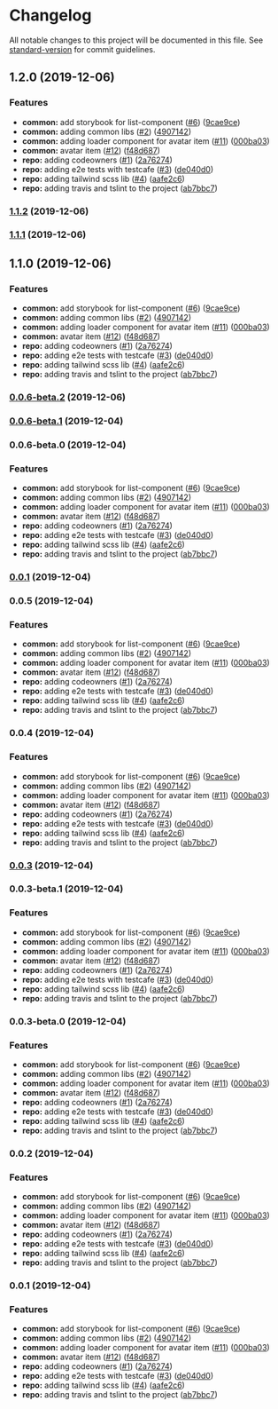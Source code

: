 # Changelog

All notable changes to this project will be documented in this file. See [standard-version](https://github.com/conventional-changelog/standard-version) for commit guidelines.

## 1.2.0 (2019-12-06)


### Features

* **common:** add storybook for list-component ([#6](https://github.com/Vitaba/murano/issues/6)) ([9cae9ce](https://github.com/Vitaba/murano/commit/9cae9ce4a3da17624f47fdf5e184ad1e1d293eb7))
* **common:** adding common libs ([#2](https://github.com/Vitaba/murano/issues/2)) ([4907142](https://github.com/Vitaba/murano/commit/4907142f2225c14aefb42d2d0c25373c8caea95f))
* **common:** adding loader component for avatar item ([#11](https://github.com/Vitaba/murano/issues/11)) ([000ba03](https://github.com/Vitaba/murano/commit/000ba03aacd8bd95166544ced5172a43f7da1b6e))
* **common:** avatar item ([#12](https://github.com/Vitaba/murano/issues/12)) ([f48d687](https://github.com/Vitaba/murano/commit/f48d687a2acf5a054ec6b9df92ab5c20d096eeef))
* **repo:** adding codeowners ([#1](https://github.com/Vitaba/murano/issues/1)) ([2a76274](https://github.com/Vitaba/murano/commit/2a762740d000e4a46ddc5f08f867c095cbed9c70))
* **repo:** adding e2e tests with testcafe ([#3](https://github.com/Vitaba/murano/issues/3)) ([de040d0](https://github.com/Vitaba/murano/commit/de040d03bc7052fc2e7c715bf46b707dd5f7e22b))
* **repo:** adding tailwind scss lib ([#4](https://github.com/Vitaba/murano/issues/4)) ([aafe2c6](https://github.com/Vitaba/murano/commit/aafe2c60674b691bcae27b8fae0ee580849d656d))
* **repo:** adding travis and tslint to the project ([ab7bbc7](https://github.com/Vitaba/murano/commit/ab7bbc749688b4c1330dfceb6d9f0b98793f3608))

### [1.1.2](https://github.com/Vitaba/murano/compare/v1.1.1...v1.1.2) (2019-12-06)

### [1.1.1](https://github.com/Vitaba/murano/compare/v1.1.0...v1.1.1) (2019-12-06)

## 1.1.0 (2019-12-06)


### Features

* **common:** add storybook for list-component ([#6](https://github.com/Vitaba/murano/issues/6)) ([9cae9ce](https://github.com/Vitaba/murano/commit/9cae9ce4a3da17624f47fdf5e184ad1e1d293eb7))
* **common:** adding common libs ([#2](https://github.com/Vitaba/murano/issues/2)) ([4907142](https://github.com/Vitaba/murano/commit/4907142f2225c14aefb42d2d0c25373c8caea95f))
* **common:** adding loader component for avatar item ([#11](https://github.com/Vitaba/murano/issues/11)) ([000ba03](https://github.com/Vitaba/murano/commit/000ba03aacd8bd95166544ced5172a43f7da1b6e))
* **common:** avatar item ([#12](https://github.com/Vitaba/murano/issues/12)) ([f48d687](https://github.com/Vitaba/murano/commit/f48d687a2acf5a054ec6b9df92ab5c20d096eeef))
* **repo:** adding codeowners ([#1](https://github.com/Vitaba/murano/issues/1)) ([2a76274](https://github.com/Vitaba/murano/commit/2a762740d000e4a46ddc5f08f867c095cbed9c70))
* **repo:** adding e2e tests with testcafe ([#3](https://github.com/Vitaba/murano/issues/3)) ([de040d0](https://github.com/Vitaba/murano/commit/de040d03bc7052fc2e7c715bf46b707dd5f7e22b))
* **repo:** adding tailwind scss lib ([#4](https://github.com/Vitaba/murano/issues/4)) ([aafe2c6](https://github.com/Vitaba/murano/commit/aafe2c60674b691bcae27b8fae0ee580849d656d))
* **repo:** adding travis and tslint to the project ([ab7bbc7](https://github.com/Vitaba/murano/commit/ab7bbc749688b4c1330dfceb6d9f0b98793f3608))

### [0.0.6-beta.2](https://github.com/Vitaba/murano/compare/v3.0.0...v0.0.6-beta.2) (2019-12-06)

### [0.0.6-beta.1](https://github.com/Vitaba/murano/compare/v0.0.6-beta.0...v0.0.6-beta.1) (2019-12-04)

### 0.0.6-beta.0 (2019-12-04)


### Features

* **common:** add storybook for list-component ([#6](https://github.com/Vitaba/murano/issues/6)) ([9cae9ce](https://github.com/Vitaba/murano/commit/9cae9ce4a3da17624f47fdf5e184ad1e1d293eb7))
* **common:** adding common libs ([#2](https://github.com/Vitaba/murano/issues/2)) ([4907142](https://github.com/Vitaba/murano/commit/4907142f2225c14aefb42d2d0c25373c8caea95f))
* **common:** adding loader component for avatar item ([#11](https://github.com/Vitaba/murano/issues/11)) ([000ba03](https://github.com/Vitaba/murano/commit/000ba03aacd8bd95166544ced5172a43f7da1b6e))
* **common:** avatar item ([#12](https://github.com/Vitaba/murano/issues/12)) ([f48d687](https://github.com/Vitaba/murano/commit/f48d687a2acf5a054ec6b9df92ab5c20d096eeef))
* **repo:** adding codeowners ([#1](https://github.com/Vitaba/murano/issues/1)) ([2a76274](https://github.com/Vitaba/murano/commit/2a762740d000e4a46ddc5f08f867c095cbed9c70))
* **repo:** adding e2e tests with testcafe ([#3](https://github.com/Vitaba/murano/issues/3)) ([de040d0](https://github.com/Vitaba/murano/commit/de040d03bc7052fc2e7c715bf46b707dd5f7e22b))
* **repo:** adding tailwind scss lib ([#4](https://github.com/Vitaba/murano/issues/4)) ([aafe2c6](https://github.com/Vitaba/murano/commit/aafe2c60674b691bcae27b8fae0ee580849d656d))
* **repo:** adding travis and tslint to the project ([ab7bbc7](https://github.com/Vitaba/murano/commit/ab7bbc749688b4c1330dfceb6d9f0b98793f3608))

### [0.0.1](https://github.com/Vitaba/murano/compare/v0.0.5...v0.0.1) (2019-12-04)

### 0.0.5 (2019-12-04)


### Features

* **common:** add storybook for list-component ([#6](https://github.com/Vitaba/murano/issues/6)) ([9cae9ce](https://github.com/Vitaba/murano/commit/9cae9ce4a3da17624f47fdf5e184ad1e1d293eb7))
* **common:** adding common libs ([#2](https://github.com/Vitaba/murano/issues/2)) ([4907142](https://github.com/Vitaba/murano/commit/4907142f2225c14aefb42d2d0c25373c8caea95f))
* **common:** adding loader component for avatar item ([#11](https://github.com/Vitaba/murano/issues/11)) ([000ba03](https://github.com/Vitaba/murano/commit/000ba03aacd8bd95166544ced5172a43f7da1b6e))
* **common:** avatar item ([#12](https://github.com/Vitaba/murano/issues/12)) ([f48d687](https://github.com/Vitaba/murano/commit/f48d687a2acf5a054ec6b9df92ab5c20d096eeef))
* **repo:** adding codeowners ([#1](https://github.com/Vitaba/murano/issues/1)) ([2a76274](https://github.com/Vitaba/murano/commit/2a762740d000e4a46ddc5f08f867c095cbed9c70))
* **repo:** adding e2e tests with testcafe ([#3](https://github.com/Vitaba/murano/issues/3)) ([de040d0](https://github.com/Vitaba/murano/commit/de040d03bc7052fc2e7c715bf46b707dd5f7e22b))
* **repo:** adding tailwind scss lib ([#4](https://github.com/Vitaba/murano/issues/4)) ([aafe2c6](https://github.com/Vitaba/murano/commit/aafe2c60674b691bcae27b8fae0ee580849d656d))
* **repo:** adding travis and tslint to the project ([ab7bbc7](https://github.com/Vitaba/murano/commit/ab7bbc749688b4c1330dfceb6d9f0b98793f3608))

### 0.0.4 (2019-12-04)


### Features

* **common:** add storybook for list-component ([#6](https://github.com/Vitaba/murano/issues/6)) ([9cae9ce](https://github.com/Vitaba/murano/commit/9cae9ce4a3da17624f47fdf5e184ad1e1d293eb7))
* **common:** adding common libs ([#2](https://github.com/Vitaba/murano/issues/2)) ([4907142](https://github.com/Vitaba/murano/commit/4907142f2225c14aefb42d2d0c25373c8caea95f))
* **common:** adding loader component for avatar item ([#11](https://github.com/Vitaba/murano/issues/11)) ([000ba03](https://github.com/Vitaba/murano/commit/000ba03aacd8bd95166544ced5172a43f7da1b6e))
* **common:** avatar item ([#12](https://github.com/Vitaba/murano/issues/12)) ([f48d687](https://github.com/Vitaba/murano/commit/f48d687a2acf5a054ec6b9df92ab5c20d096eeef))
* **repo:** adding codeowners ([#1](https://github.com/Vitaba/murano/issues/1)) ([2a76274](https://github.com/Vitaba/murano/commit/2a762740d000e4a46ddc5f08f867c095cbed9c70))
* **repo:** adding e2e tests with testcafe ([#3](https://github.com/Vitaba/murano/issues/3)) ([de040d0](https://github.com/Vitaba/murano/commit/de040d03bc7052fc2e7c715bf46b707dd5f7e22b))
* **repo:** adding tailwind scss lib ([#4](https://github.com/Vitaba/murano/issues/4)) ([aafe2c6](https://github.com/Vitaba/murano/commit/aafe2c60674b691bcae27b8fae0ee580849d656d))
* **repo:** adding travis and tslint to the project ([ab7bbc7](https://github.com/Vitaba/murano/commit/ab7bbc749688b4c1330dfceb6d9f0b98793f3608))

### [0.0.3](https://github.com/Vitaba/murano/compare/v0.0.3-beta.1...v0.0.3) (2019-12-04)

### 0.0.3-beta.1 (2019-12-04)


### Features

* **common:** add storybook for list-component ([#6](https://github.com/Vitaba/murano/issues/6)) ([9cae9ce](https://github.com/Vitaba/murano/commit/9cae9ce4a3da17624f47fdf5e184ad1e1d293eb7))
* **common:** adding common libs ([#2](https://github.com/Vitaba/murano/issues/2)) ([4907142](https://github.com/Vitaba/murano/commit/4907142f2225c14aefb42d2d0c25373c8caea95f))
* **common:** adding loader component for avatar item ([#11](https://github.com/Vitaba/murano/issues/11)) ([000ba03](https://github.com/Vitaba/murano/commit/000ba03aacd8bd95166544ced5172a43f7da1b6e))
* **common:** avatar item ([#12](https://github.com/Vitaba/murano/issues/12)) ([f48d687](https://github.com/Vitaba/murano/commit/f48d687a2acf5a054ec6b9df92ab5c20d096eeef))
* **repo:** adding codeowners ([#1](https://github.com/Vitaba/murano/issues/1)) ([2a76274](https://github.com/Vitaba/murano/commit/2a762740d000e4a46ddc5f08f867c095cbed9c70))
* **repo:** adding e2e tests with testcafe ([#3](https://github.com/Vitaba/murano/issues/3)) ([de040d0](https://github.com/Vitaba/murano/commit/de040d03bc7052fc2e7c715bf46b707dd5f7e22b))
* **repo:** adding tailwind scss lib ([#4](https://github.com/Vitaba/murano/issues/4)) ([aafe2c6](https://github.com/Vitaba/murano/commit/aafe2c60674b691bcae27b8fae0ee580849d656d))
* **repo:** adding travis and tslint to the project ([ab7bbc7](https://github.com/Vitaba/murano/commit/ab7bbc749688b4c1330dfceb6d9f0b98793f3608))

### 0.0.3-beta.0 (2019-12-04)


### Features

* **common:** add storybook for list-component ([#6](https://github.com/Vitaba/murano/issues/6)) ([9cae9ce](https://github.com/Vitaba/murano/commit/9cae9ce4a3da17624f47fdf5e184ad1e1d293eb7))
* **common:** adding common libs ([#2](https://github.com/Vitaba/murano/issues/2)) ([4907142](https://github.com/Vitaba/murano/commit/4907142f2225c14aefb42d2d0c25373c8caea95f))
* **common:** adding loader component for avatar item ([#11](https://github.com/Vitaba/murano/issues/11)) ([000ba03](https://github.com/Vitaba/murano/commit/000ba03aacd8bd95166544ced5172a43f7da1b6e))
* **common:** avatar item ([#12](https://github.com/Vitaba/murano/issues/12)) ([f48d687](https://github.com/Vitaba/murano/commit/f48d687a2acf5a054ec6b9df92ab5c20d096eeef))
* **repo:** adding codeowners ([#1](https://github.com/Vitaba/murano/issues/1)) ([2a76274](https://github.com/Vitaba/murano/commit/2a762740d000e4a46ddc5f08f867c095cbed9c70))
* **repo:** adding e2e tests with testcafe ([#3](https://github.com/Vitaba/murano/issues/3)) ([de040d0](https://github.com/Vitaba/murano/commit/de040d03bc7052fc2e7c715bf46b707dd5f7e22b))
* **repo:** adding tailwind scss lib ([#4](https://github.com/Vitaba/murano/issues/4)) ([aafe2c6](https://github.com/Vitaba/murano/commit/aafe2c60674b691bcae27b8fae0ee580849d656d))
* **repo:** adding travis and tslint to the project ([ab7bbc7](https://github.com/Vitaba/murano/commit/ab7bbc749688b4c1330dfceb6d9f0b98793f3608))

### 0.0.2 (2019-12-04)


### Features

* **common:** add storybook for list-component ([#6](https://github.com/Vitaba/murano/issues/6)) ([9cae9ce](https://github.com/Vitaba/murano/commit/9cae9ce4a3da17624f47fdf5e184ad1e1d293eb7))
* **common:** adding common libs ([#2](https://github.com/Vitaba/murano/issues/2)) ([4907142](https://github.com/Vitaba/murano/commit/4907142f2225c14aefb42d2d0c25373c8caea95f))
* **common:** adding loader component for avatar item ([#11](https://github.com/Vitaba/murano/issues/11)) ([000ba03](https://github.com/Vitaba/murano/commit/000ba03aacd8bd95166544ced5172a43f7da1b6e))
* **common:** avatar item ([#12](https://github.com/Vitaba/murano/issues/12)) ([f48d687](https://github.com/Vitaba/murano/commit/f48d687a2acf5a054ec6b9df92ab5c20d096eeef))
* **repo:** adding codeowners ([#1](https://github.com/Vitaba/murano/issues/1)) ([2a76274](https://github.com/Vitaba/murano/commit/2a762740d000e4a46ddc5f08f867c095cbed9c70))
* **repo:** adding e2e tests with testcafe ([#3](https://github.com/Vitaba/murano/issues/3)) ([de040d0](https://github.com/Vitaba/murano/commit/de040d03bc7052fc2e7c715bf46b707dd5f7e22b))
* **repo:** adding tailwind scss lib ([#4](https://github.com/Vitaba/murano/issues/4)) ([aafe2c6](https://github.com/Vitaba/murano/commit/aafe2c60674b691bcae27b8fae0ee580849d656d))
* **repo:** adding travis and tslint to the project ([ab7bbc7](https://github.com/Vitaba/murano/commit/ab7bbc749688b4c1330dfceb6d9f0b98793f3608))

### 0.0.1 (2019-12-04)


### Features

* **common:** add storybook for list-component ([#6](https://github.com/Vitaba/murano/issues/6)) ([9cae9ce](https://github.com/Vitaba/murano/commit/9cae9ce4a3da17624f47fdf5e184ad1e1d293eb7))
* **common:** adding common libs ([#2](https://github.com/Vitaba/murano/issues/2)) ([4907142](https://github.com/Vitaba/murano/commit/4907142f2225c14aefb42d2d0c25373c8caea95f))
* **common:** adding loader component for avatar item ([#11](https://github.com/Vitaba/murano/issues/11)) ([000ba03](https://github.com/Vitaba/murano/commit/000ba03aacd8bd95166544ced5172a43f7da1b6e))
* **common:** avatar item ([#12](https://github.com/Vitaba/murano/issues/12)) ([f48d687](https://github.com/Vitaba/murano/commit/f48d687a2acf5a054ec6b9df92ab5c20d096eeef))
* **repo:** adding codeowners ([#1](https://github.com/Vitaba/murano/issues/1)) ([2a76274](https://github.com/Vitaba/murano/commit/2a762740d000e4a46ddc5f08f867c095cbed9c70))
* **repo:** adding e2e tests with testcafe ([#3](https://github.com/Vitaba/murano/issues/3)) ([de040d0](https://github.com/Vitaba/murano/commit/de040d03bc7052fc2e7c715bf46b707dd5f7e22b))
* **repo:** adding tailwind scss lib ([#4](https://github.com/Vitaba/murano/issues/4)) ([aafe2c6](https://github.com/Vitaba/murano/commit/aafe2c60674b691bcae27b8fae0ee580849d656d))
* **repo:** adding travis and tslint to the project ([ab7bbc7](https://github.com/Vitaba/murano/commit/ab7bbc749688b4c1330dfceb6d9f0b98793f3608))
